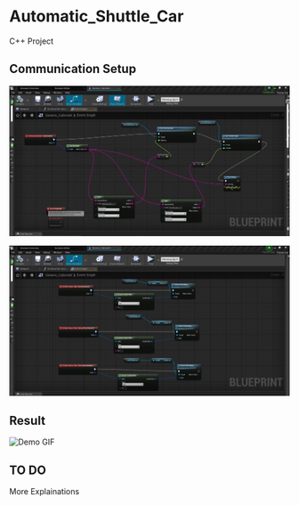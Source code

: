 # Automatic_Shuttle_Car
C++ Project

## Communication Setup

![Comm 1](./figures/comm1.png)

![Comm 2](./figures/comm2.png)

## Result

![Demo GIF](./figures/shuttle_car.gif)

## TO DO
More Explainations